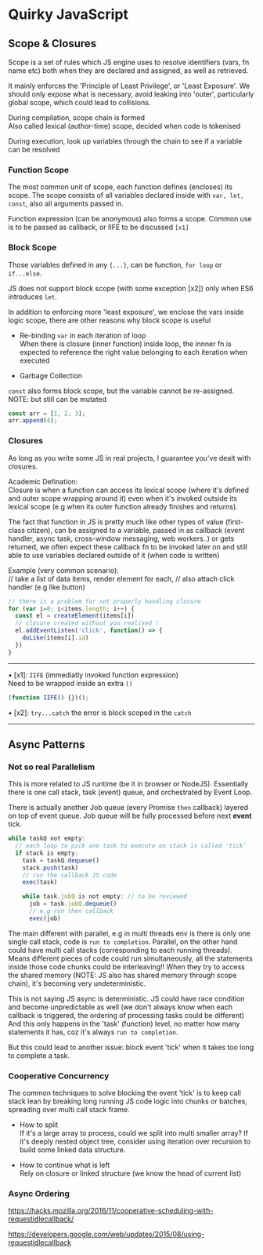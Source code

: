 # Quirky JavaScript

## Scope & Closures

Scope is a set of rules which JS engine uses to resolve identifiers (vars, fn name etc) both when they are declared and assigned, as well as retrieved.

It mainly enforces the 'Principle of Least Privilege', or 'Least Exposure'. We should only expose what is necessary, avoid leaking into 'outer', particularly global scope, which could lead to collisions.

During compilation, scope chain is formed  
Also called lexical (author-time) scope, decided when code is tokenised

During execution, look up variables through the chain to see if a variable can be resolved

### Function Scope

The most common unit of scope, each function defines (encloses) its scope. The scope consists of all variables declared inside with `var, let, const`, also all arguments passed in.

Function expression (can be anonymous) also forms a scope. Common use is to be passed as callback, or IIFE to be discussed `[x1]`

### Block Scope

Those variables defined in any `{...}`, can be function, `for loop` or `if...else`.

JS does not support block scope (with some exception [x2]) only when ES6 introduces `let`.

In addition to enforcing more 'least exposure', we enclose the vars inside logic scope, there are other reasons why block scope is useful

- Re-binding `var` in each iteration of loop  
  When there is closure (inner function) inside loop, the innner fn is expected to reference the right value belonging to each iteration when executed

- Garbage Collection

`const` also forms block scope, but the variable cannot be re-assigned. NOTE: but still can be mutated

```js
const arr = [1, 2, 3];
arr.append(4);
```

### Closures

As long as you write some JS in real projects, I guarantee you've dealt with closures.

Academic Defination:  
Closure is when a function can access its lexical scope (where it's defined and outer scope wrapping around it) even when it's invoked outside its lexical scope (e.g when its outer function already finishes and returns).

The fact that function in JS is pretty much like other types of value (first-class citizen), can be assigned to a variable, passed in as callback (event handler, async task, cross-window messaging, web workers..) or gets returned, we often expect these callback fn to be invoked later on and still able to use variables declared outside of it (when code is written)

Example (very common scenario):  
// take a list of data items, render element for each,
// also attach click handler (e.g like button)

```js
// there is a problem for not properly handling closure
for (var i=0; i<items.length; i++) {
  const el = createElement(items[i])
  // closure created without you realised !
  el.addEventListen('click', function() => {
    doLike(items[i].id)
  })
}
```

---

▪︎ [x1]: `IIFE` (immediatly invoked function expression)  
Need to be wrapped inside an extra `()`

```js
(function IIFE() {})();
```

▪︎ [x2]: `try...catch` the error is block scoped in the `catch`

---

## Async Patterns

### Not so real Parallelism

This is more related to JS runtime (be it in browser or NodeJS). Essentially there is one call stack, task (event) queue, and orchestrated by Event Loop.

There is actually another Job queue (every Promise `then` callback) layered on top of event queue. Job queue will be fully processed before next **event** tick.

```js
while taskQ not empty:
  // each loop to pick one task to execute on stack is called 'tick'
  if stack is empty:
    task = taskQ.dequeue()
    stack.push(task)
    // run the callback JS code
    exec(task)

    while task.jobQ is not empty: // to be reviewed
      job = task.jobQ.dequeue()
      // e.g run then callback
      exec(job)
```

The main different with parallel, e.g in multi threads env is there is only one single call stack, code is `run to completion`. Parallel, on the other hand could have multi call stacks (corresponding to each running threads). Means different pieces of code could run simultaneously, all the statements inside those code chunks could be interleaving!! When they try to access the shared memory (NOTE: JS also has shared memory through scope chain), it's becoming very undeterministic.

This is not saying JS async is deterministic. JS could have race condition and become unpredictable as well (we don't always know when each callback is triggered, the ordering of processing tasks could be different)  
And this only happens in the 'task' (function) level, no matter how many statements it has, coz it's always `run to completion`.

But this could lead to another issue: block event 'tick' when it takes too long to complete a task.

### Cooperative Concurrency

The common techniques to solve blocking the event 'tick' is to keep call stack lean by breaking long running JS code logic into chunks or batches, spreading over multi call stack frame.

- How to split  
  If it's a large array to process, could we split into multi smaller array? If it's deeply nested object tree, consider using iteration over recursion to build some linked data structure.

- How to continue what is left  
  Rely on closure or linked structure (we know the head of current list)

### Async Ordering

https://hacks.mozilla.org/2016/11/cooperative-scheduling-with-requestidlecallback/

https://developers.google.com/web/updates/2015/08/using-requestidlecallback

